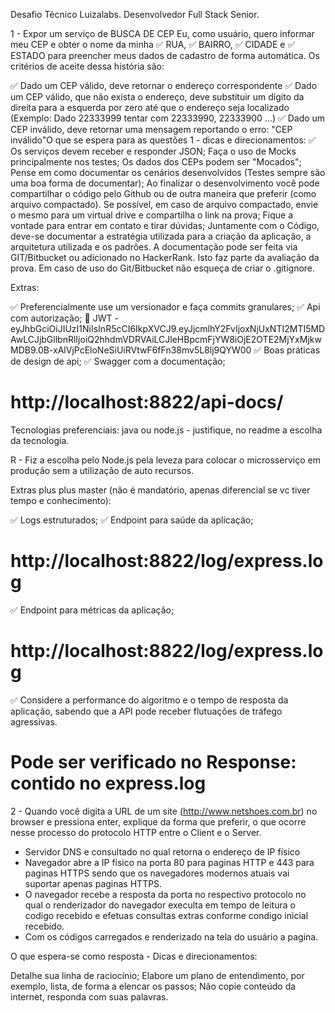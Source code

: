 Desafio Técnico Luizalabs.
Desenvolvedor Full Stack Senior.

1 - Expor um serviço de BUSCA DE CEP
Eu, como usuário, quero informar meu CEP e obter o nome da minha
✅ RUA, 
✅ BAIRRO, 
✅ CIDADE e 
✅ ESTADO 
para preencher meus dados de cadastro de forma automática.
Os critérios de aceite dessa história são:

✅ Dado um CEP válido, deve retornar o endereço correspondente
✅ Dado um CEP válido, que não exista o endereço, deve substituir um dígito da direita para a esquerda por zero até que o endereço seja localizado (Exemplo: Dado 22333999 tentar com 22333990, 22333900 …)
✅ Dado um CEP inválido, deve retornar uma mensagem reportando o erro: "CEP inválido"O que se espera para as questões 1  - dicas e direcionamentos:
✅ Os serviços devem receber e responder JSON;
Faça o uso de Mocks principalmente nos testes;
Os dados dos CEPs podem ser "Mocados";
Pense em como documentar os cenários desenvolvidos (Testes sempre são uma boa forma de documentar);
Ao finalizar o desenvolvimento você pode compartilhar o código pelo Github ou de outra maneira que preferir (como arquivo compactado). Se possível, em caso de arquivo compactado, envie o mesmo para um virtual drive e compartilha o link na prova;
Fique a vontade para entrar em contato e tirar dúvidas;
Juntamente com o Código, deve-se documentar a estratégia utilizada para a criação da aplicação, a arquitetura utilizada e os padrões. A documentação pode ser feita via GIT/Bitbucket ou adicionado no HackerRank. Isto faz parte da avaliação da prova.
Em caso de uso do Git/Bitbucket não esqueça de criar o .gitignore.


Extras:

✅ Preferencialmente use um versionador e faça commits granulares;
✅ Api com autorização;
🔑 JWT - eyJhbGciOiJIUzI1NiIsInR5cCI6IkpXVCJ9.eyJjcmlhY2FvIjoxNjUxNTI2MTI5MDAwLCJjbGllbnRlIjoiQ2hhdmVDRVAiLCJleHBpcmFjYW8iOjE2OTE2MjYxMjkwMDB9.0B-xAlVjPcEloNeSiUiRVtwF6fFn38mv5L8lj9QYW00
✅ Boas práticas de design de api;
✅ Swagger com a documentação;
  # http://localhost:8822/api-docs/

Tecnologias preferenciais: java ou node.js - justifique, no readme a escolha da tecnologia.

R - Fiz a escolha pelo Node.js pela leveza para colocar o microsserviço em produção sem a utilização de auto recursos.

Extras plus plus master (não é mandatório, apenas diferencial se vc tiver tempo e conhecimento):

✅ Logs estruturados;
✅ Endpoint para saúde da aplicação; 
  # http://localhost:8822/log/express.log

✅ Endpoint para métricas da aplicação; 
  # http://localhost:8822/log/express.log

✅ Considere a performance do algoritmo e o tempo de resposta da aplicação, sabendo que a API  pode receber flutuações de tráfego agressivas. 
  # Pode ser verificado no Response: contido no express.log


2 - Quando você digita a URL de um site (http://www.netshoes.com.br) no browser e pressiona enter, explique da forma que preferir, o que ocorre nesse processo do protocolo HTTP entre o Client e o Server.

- Servidor DNS e consultado no qual retorna o endereço de IP físico
- Navegador abre a IP físico na porta 80 para paginas HTTP e 443 para paginas HTTPS sendo que os navegadores modernos atuais vai
  suportar apenas paginas HTTPS.
- O navegador recebe a resposta da porta no respectivo protocolo no qual o renderizador do navegador execulta em tempo de leitura o codigo recebido e efetuas consultas extras conforme condigo inicial recebido.
- Com os códigos carregados e renderizado na tela do usuário a pagina.


O que espera-se como resposta - Dicas e direcionamentos:

Detalhe sua linha de raciocínio;
Elabore um plano de entendimento, por exemplo, lista, de forma a elencar os passos;
Não copie conteúdo da internet, responda com suas palavras.